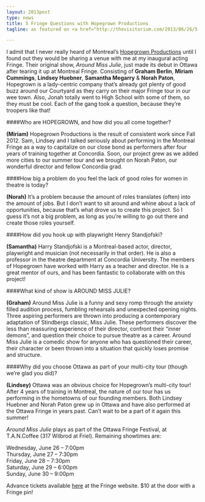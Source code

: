 ```yaml
---
layout: 2013post
type: news
title: 5 Fringe Questions with Hopegrown Productions
tagline: as featured on <a href="http://thevisitorium.com/2013/06/26/5-fringe-questions-with-hopegrown-productions/">Visitorium</a>

---
```


I admit that I never really heard of Montreal’s [Hopegrown Productions](http://hopegrown.ca) until I found out they would be sharing a venue with me at my inaugural acting Fringe.  Their original show, *Around Miss Julie*, just made its debut in Ottawa after tearing it up at Montreal Fringe.  Consisting of **Graham Berlin**, **Miriam Cummings**, **Lindsey Huebner**, **Samantha Megarry** & **Norah Paton**, Hopegrown is a lady-centric company that’s already got plenty of good buzz around our Courtyard as they carry on their major Fringe tour in our wee town.  Also, Jonah totally went to High School with some of them, so they must be cool.  Each of the gang took a question, because they’re troopers like that!


####Who are HOPEGROWN, and how did you all come together?

**(Miriam)** Hopegrown Productions is the result of consistent work since Fall 2012. Sam, Lindsey and I talked seriously about performing in the Montreal Fringe as a way to capitalize on our close bond as performers after four years of training together at Concordia. Soon, our project grew as we added more cities to our summer tour and we brought on Norah Paton, our wonderful director and fellow Concordia grad.

####How big a problem do you feel the lack of good roles for women in theatre is today?

**(Norah)** It’s a problem because the amount of roles translates (often) into the amount of jobs. But I don’t want to sit around and whine about a lack of opportunities, because that’s what drove us to create this project. So I guess it’s not a big problem, as long as you’re willing to go out there and create those roles yourself.

####How did you hook up with playwright Henry Standjofski?

**(Samantha)** Harry Standjofski is a Montreal-based actor, director, playwright and musician (not necessarily in that order). He is also a professor in the theatre department at Concordia University. The members of Hopegrown have worked with Harry as a teacher and director. He is a great mentor of ours, and has been fantastic to collaborate with on this project!


####What kind of show is AROUND MISS JULIE?

**(Graham)** Around Miss Julie is a funny and sexy romp through the anxiety filled audition process, fumbling rehearsals and unexpected opening nights. Three aspiring performers are thrown into producing a contemporary adaptation of Stindbergs classic, Miss Julie. These performers discover the less than reassuring experience of their director, confront their “inner demons”, and question their choice to pursue theatre as a career. Around Miss Julie is a comedic show for anyone who has questioned their career, their character or been thrown into a situation that quickly loses promise and structure.

####Why did you choose Ottawa as part of your multi-city tour (though we’re glad you did)?

**(Lindsey)** Ottawa was an obvious choice for Hopegrown’s multi-city tour! After 4 years of training in Montreal, the nature of our tour has us performing in the hometowns of our founding members. Both Lindsey Huebner and Norah Paton grew up in Ottawa and have also performed at the Ottawa Fringe in years past. Can’t wait to be a part of it again this summer!

 

*Around Miss Julie* plays as part of the Ottawa Fringe Festival, at T.A.N.Coffee (317 Wilbrod at Friel).  Remaining showtimes are:

Wednesday, June 26 – 7:00pm  
Thursday, June 27 – 7:30pm  
Friday, June 28 – 7:30pm  
Saturday, June 29 – 6:00pm  
Sunday, June 30 – 9:00pm  

Advance tickets available [here](http://ottawafringe.com/tickets/around-miss-julie/) at the Fringe website.  $10 at the door with a Fringe pin!